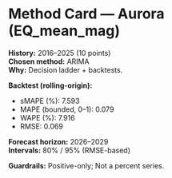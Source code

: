 # Method Card — Aurora (EQ_mean_mag)

**History:** 2016–2025 (10 points)  
**Chosen method:** ARIMA  
**Why:** Decision ladder + backtests.

**Backtest (rolling-origin):**
- sMAPE (%): 7.593
- MAPE (bounded, 0–1): 0.079
- WAPE (%): 7.916
- RMSE: 0.069

**Forecast horizon:** 2026–2029  
**Intervals:** 80% / 95% (RMSE-based)

**Guardrails:** Positive-only; Not a percent series.
